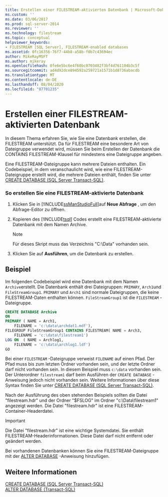 ```yaml
---
title: Erstellen einer FILESTREAM-aktivierten Datenbank | Microsoft-Dokumentation
ms.custom: ''
ms.date: 03/06/2017
ms.prod: sql-server-2014
ms.reviewer: ''
ms.technology: filestream
ms.topic: conceptual
helpviewer_keywords:
- FILESTREAM [SQL Server], FILESTREAM-enabled databases
ms.assetid: 0fc16356-76f7-44b8-a58b-f0b7c43694ec
author: MikeRayMSFT
ms.author: mikeray
ms.openlocfilehash: 0fe6e5bc6e4f60bc0703482f3bf4d761104b3c5f
ms.sourcegitcommit: ad4d92dce894592a259721a1571b1d8736abacdb
ms.translationtype: MT
ms.contentlocale: de-DE
ms.lasthandoff: 08/04/2020
ms.locfileid: "87701235"
---
```

# <a name="create-a-filestream-enabled-database"></a>Erstellen einer FILESTREAM-aktivierten Datenbank
  In diesem Thema erfahren Sie, wie Sie eine Datenbank erstellen, die FILESTREAM unterstützt. Da für FILESTREAM eine besondere Art von Dateigruppe verwendet wird, müssen Sie beim Erstellen der Datenbank die CONTAINS FILESTREAM-Klausel für mindestens eine Dateigruppe angeben.  
  
 Eine FILESTREAM-Dateigruppe kann mehrere Dateien enthalten. Ein Codebeispiel, in dem veranschaulicht wird, wie eine FILESTREAM-Dateigruppe erstellt wird, die mehrere Dateien enthält, finden Sie unter [CREATE DATABASE &#40;SQL Server Transact-SQL&#41;](/sql/t-sql/statements/create-database-sql-server-transact-sql).  
  
### <a name="to-create-a-filestream-enabled-database"></a>So erstellen Sie eine FILESTREAM-aktivierte Datenbank  
  
1.  Klicken Sie in [!INCLUDE[ssManStudioFull](../../includes/ssmanstudiofull-md.md)]auf **Neue Abfrage** , um den Abfrage-Editor zu öffnen.  
  
2.  Kopieren des [!INCLUDE[tsql](../../includes/tsql-md.md)] Codes erstellt eine FILESTREAM-aktivierte Datenbank mit dem Namen Archive.  
  
    > [!NOTE]  
    >  Für dieses Skript muss das Verzeichnis "C:\Data" vorhanden sein.  
  
3.  Klicken Sie auf **Ausführen**, um die Datenbank zu erstellen.  
  
## <a name="example"></a>Beispiel  
 Im folgenden Codebeispiel wird eine Datenbank mit dem Namen `Archive`erstellt. Die Datenbank enthält drei Dateigruppen: `PRIMARY`, `Arch1`und `FileStreamGroup1`. `PRIMARY` und `Arch1` sind normale Dateigruppen, die keine FILESTREAM-Daten enthalten können. `FileStreamGroup1` ist die `FILESTREAM` -Dateigruppe.  
  
```sql  
CREATE DATABASE Archive   
ON  
PRIMARY ( NAME = Arch1,  
    FILENAME = 'c:\data\archdat1.mdf'),  
FILEGROUP FileStreamGroup1 CONTAINS FILESTREAM( NAME = Arch3,  
    FILENAME = 'c:\data\filestream1')  
LOG ON  ( NAME = Archlog1,  
    FILENAME = 'c:\data\archlog1.ldf')  
GO  
```  
  
 Bei einer `FILESTREAM` -Dateigruppe verweist `FILENAME` auf einen Pfad. Der Pfad muss bis zum letzten Ordner vorhanden sein, und der letzte Ordner darf nicht vorhanden sein. In diesem Beispiel muss `c:\data` vorhanden sein. Der Unterordner `filestream1` darf beim Ausführen der `CREATE DATABASE` -Anweisung jedoch nicht vorhanden sein. Weitere Informationen über diese Syntax finden Sie unter [CREATE DATABASE &#40;SQL Server Transact-SQL&#41;](/sql/t-sql/statements/create-database-sql-server-transact-sql).  
  
 Nach der Ausführung des oben stehenden Beispiels sollten die Datei "filestream.hdr" und der Ordner "$FSLOG" im Ordner "c:\Data\filestream1" angezeigt werden. Die Datei "filestream.hdr" ist eine FILESTREAM-Container-Headerdatei.  
  
> [!IMPORTANT]  
>  Die Datei "filestream.hdr" ist eine wichtige Systemdatei. Sie enthält FILESTREAM-Headerinformationen. Diese Datei darf nicht entfernt oder geändert werden.  
  
 Bei vorhandenen Datenbanken können Sie eine FILESTREAM-Dateigruppe mit der [ALTER DATABASE](/sql/t-sql/statements/alter-database-transact-sql) -Anweisung hinzufügen.  
  
## <a name="see-also"></a>Weitere Informationen  
 [CREATE DATABASE &#40;SQL Server Transact-SQL&#41;](/sql/t-sql/statements/create-database-sql-server-transact-sql)   
 [ALTER DATABASE &#40;Transact-SQL&#41;](/sql/t-sql/statements/alter-database-transact-sql)  
  
  
